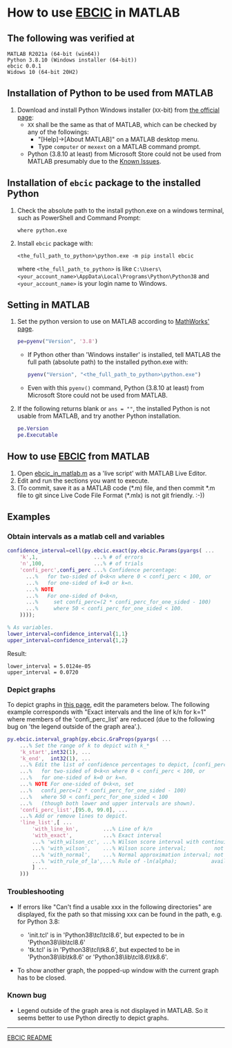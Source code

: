 # How to use [EBCIC](https://kazkobara.github.io/ebcic/) in MATLAB

## The following was verified at

```console
MATLAB R2021a (64-bit (win64))
Python 3.8.10 (Windows installer (64-bit))
ebcic 0.0.1
Widows 10 (64-bit 20H2)
```

## Installation of Python to be used from MATLAB

1. Download and install Python Windows installer (`XX`-bit) from [the official page](https://www.python.org/):
   - `XX` shall be the same as that of MATLAB, which can be checked by any of the followings:
     - "[Help]->[About MATLAB]" on a MATLAB desktop menu.
     - Type `computer` or `mexext` on a MATLAB command prompt.
   - Python (3.8.10 at least) from Microsoft Store could not be used from MATLAB presumably due to the [Known Issues](https://docs.python.org/3.8/using/windows.html#known-issues).

## Installation of `ebcic` package to the installed Python

1. Check the absolute path to the install python.exe on a windows terminal, such as PowerShell and Command Prompt:  

    ```console
    where python.exe
    ```

1. Install `ebcic` package with:

    ```console
    <the_full_path_to_python>\python.exe -m pip install ebcic
    ```

    where `<the_full_path_to_python>` is like `C:\Users\<your_account_name>\AppData\Local\Programs\Python\Python38` and `<your_account_name>` is your login name to Windows.

## Setting in MATLAB

1. Set the python version to use on MATLAB according to [MathWorks' page](https://jp.mathworks.com/help/matlab/ref/pyenv.html?lang=en).

    ```matlab
    pe=pyenv("Version", '3.8')
    ```

    - If Python other than 'Windows installer' is installed, tell MATLAB the full path (absolute path) to the installed python.exe with:

        ```matlab
        pyenv("Version", "<the_full_path_to_python>\python.exe")
        ```

    - Even with this `pyenv()` command, Python (3.8.10 at least) from Microsoft Store could not be used from MATLAB.

1. If the following returns blank or `ans = ""`, the installed Python is not usable from MATLAB, and try another Python installation.

    ```matlab
    pe.Version
    pe.Executable
    ```

## How to use [EBCIC](https://kazkobara.github.io/ebcic/) from MATLAB

1. Open [ebcic_in_matlab.m](https://kazkobara.github.io/ebcic/matlab/ebcic_in_matlab.m) as a 'live script' with MATLAB Live Editor.
1. Edit and run the sections you want to execute.
1. (To commit, save it as a MATLAB code (\*.m) file, and then commit \*.m file to git since Live Code File Format (*.mlx) is not git friendly. :-))

## Examples

### Obtain intervals as a matlab cell and variables

```matlab
confidence_interval=cell(py.ebcic.exact(py.ebcic.Params(pyargs( ...
    'k',1,                  ...% # of errors
    'n',100,                ...% # of trials
    'confi_perc',confi_perc ...% Confidence percentage:
      ...%   for two-sided of 0<k<n where 0 < confi_perc < 100, or
      ...%   for one-sided of k=0 or k=n.
      ...% NOTE
      ...%   For one-sided of 0<k<n,
      ...%     set confi_perc=(2 * confi_perc_for_one_sided - 100)
      ...%     where 50 < confi_perc_for_one_sided < 100.
    ))));

% As variables.
lower_interval=confidence_interval{1,1}
upper_interval=confidence_interval{1,2}
```

Result:

```text
lower_interval = 5.0124e-05
upper_interval = 0.0720
```

### Depict graphs

To depict graphs in [this page](https://kazkobara.github.io/ebcic/), edit the parameters below. The following example corresponds with "Exact intervals and the line of k/n for k=1" where members of the 'confi_perc_list' are reduced (due to the following bug on 'the legend outside of the graph area'.).

```matlab
py.ebcic.interval_graph(py.ebcic.GraProps(pyargs( ...
    ...% Set the range of k to depict with k_*
    'k_start',int32(1), ...
    'k_end',  int32(1), ...
    ...% Edit the list of confidence percentages to depict, [confi_perc, ...],
    ...%   for two-sided of 0<k<n where 0 < confi_perc < 100, or
    ...%   for one-sided of k=0 or k=n.
    ...% NOTE For one-sided of 0<k<n, set 
    ...%   confi_perc=(2 * confi_perc_for_one_sided - 100)
    ...%   where 50 < confi_perc_for_one_sided < 100
    ...%   (though both lower and upper intervals are shown).
    'confi_perc_list',[95.0, 99.0], ...
    ...% Add or remove lines to depict.
    'line_list',[ ...
        'with_line_kn',        ...% Line of k/n
        'with_exact',          ...% Exact interval
        ...% 'with_wilson_cc', ...% Wilson score interval with continuity correction
        ...% 'with_wilson',    ...% Wilson score interval;         not available for k=0
        ...% 'with_normal',    ...% Normal approximation interval; not available for k=0
        ...% 'with_rule_of_la',...% Rule of -ln(alpha);           available only for k=0
        ] ...
    )))
```

### Troubleshooting

- If errors like "Can't find a usable xxx in the following directories" are displayed, fix the path so that missing xxx can be found in the path, e.g. for Python 3.8:
  - 'init.tcl' is in 'Python38\tcl\tcl8.6\', but expected to be in 'Python38\lib\tcl8.6\'
  - 'tk.tcl' is in 'Python38\tcl\tk8.6', but expected to be in 'Python38\lib\tk8.6\' or 'Python38\lib\tcl8.6\tk8.6'.

- To show another graph, the popped-up window with the current graph has to be closed.

### Known bug

- Legend outside of the graph area is not displayed in MATLAB. So it seems better to use Python directly to depict graphs.

---

[EBCIC README](https://kazkobara.github.io/ebcic/)
